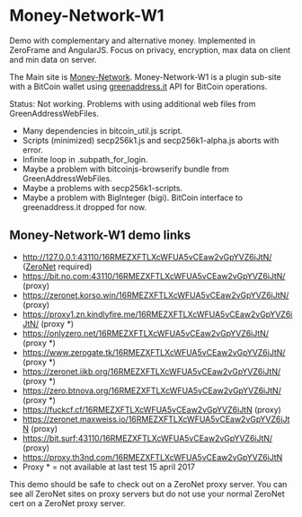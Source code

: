 # Money-Network-W1
Demo with complementary and alternative money. Implemented in ZeroFrame and AngularJS. Focus on privacy, encryption, max data on client and min data on server.

The Main site is [Money-Network](https://github.com/jaros1/Money-Network).
Money-Network-W1 is a plugin sub-site with a BitCoin wallet using [greenaddress.it](https://greenaddress.it/en/) API for BitCoin operations.

Status: Not working. Problems with using additional web files from GreenAddressWebFiles.
- Many dependencies in bitcoin_util.js script.
- Scripts (minimized) secp256k1.js and secp256k1-alpha.js aborts with error.
- Infinite loop in .subpath_for_login.
- Maybe a problem with bitcoinjs-browserify bundle from GreenAddressWebFiles.
- Maybe a problems with secp256k1-scripts.
- Maybe a problem with BigInteger (bigi). BitCoin interface to greenaddress.it dropped for now.

## Money-Network-W1 demo links
- http://127.0.0.1:43110/16RMEZXFTLXcWFUA5vCEaw2vGpYVZ6iJtN/ ([ZeroNet](https://zeronet.readthedocs.io/en/latest/using_zeronet/installing/) required)
- https://bit.no.com:43110/16RMEZXFTLXcWFUA5vCEaw2vGpYVZ6iJtN/ (proxy)
- https://zeronet.korso.win/16RMEZXFTLXcWFUA5vCEaw2vGpYVZ6iJtN/ (proxy)
- https://proxy1.zn.kindlyfire.me/16RMEZXFTLXcWFUA5vCEaw2vGpYVZ6iJtN/ (proxy *)
- https://onlyzero.net/16RMEZXFTLXcWFUA5vCEaw2vGpYVZ6iJtN/ (proxy *)
- https://www.zerogate.tk/16RMEZXFTLXcWFUA5vCEaw2vGpYVZ6iJtN/ (proxy *)
- https://zeronet.iikb.org/16RMEZXFTLXcWFUA5vCEaw2vGpYVZ6iJtN/ (proxy *)
- https://zero.btnova.org/16RMEZXFTLXcWFUA5vCEaw2vGpYVZ6iJtN/ (proxy *)
- https://fuckcf.cf/16RMEZXFTLXcWFUA5vCEaw2vGpYVZ6iJtN (proxy)
- https://zeronet.maxweiss.io/16RMEZXFTLXcWFUA5vCEaw2vGpYVZ6iJtN (proxy)
- https://bit.surf:43110/16RMEZXFTLXcWFUA5vCEaw2vGpYVZ6iJtN/ (proxy)
- https://proxy.th3nd.com/16RMEZXFTLXcWFUA5vCEaw2vGpYVZ6iJtN
- Proxy * = not available at last test 15 april 2017

This demo should be safe to check out on a ZeroNet proxy server.
You can see all ZeroNet sites on proxy servers but do not use your normal ZeroNet cert on a ZeroNet proxy server.
